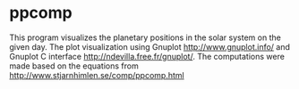 # ppcomp
This program visualizes the planetary positions in the solar system on the given day.
The plot visualization using Gnuplot http://www.gnuplot.info/
and Gnuplot C interface http://ndevilla.free.fr/gnuplot/.
The computations were made based on the equations from
http://www.stjarnhimlen.se/comp/ppcomp.html